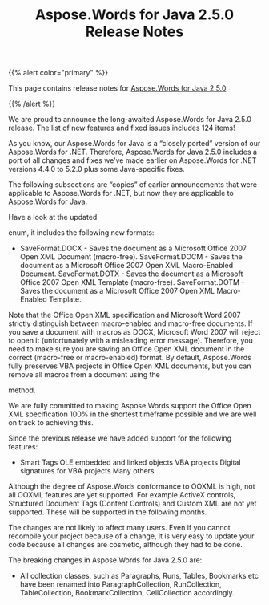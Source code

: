 ﻿---
title: Aspose.Words for Java 2.5.0 Release Notes
type: docs
weight: 10
url: /java/aspose-words-for-java-2-5-0-release-notes/
---

{{% alert color="primary" %}} 

This page contains release notes for [Aspose.Words for Java 2.5.0](http://www.aspose.com/downloads/words/java/new-releases/aspose.words-for-java-2.5.0/)

{{% /alert %}} 

We are proud to announce the long-awaited Aspose.Words for Java 2.5.0 release. The list of new features and fixed issues includes 124 items! 

As you know, our Aspose.Words for Java is a “closely ported” version of our Aspose.Words for .NET. Therefore, Aspose.Words for Java 2.5.0 includes a port of all changes and fixes we’ve made earlier on Aspose.Words for .NET versions 4.4.0 to 5.2.0 plus some Java-specific fixes. 

The following subsections are “copies” of earlier announcements that were applicable to Aspose.Words for .NET, but now they are applicable to Aspose.Words for Java. 

Have a look at the updated 

enum, it includes the following new formats:

- SaveFormat.DOCX - Saves the document as a Microsoft Office 2007 Open XML Document (macro-free).
  SaveFormat.DOCM - Saves the document as a Microsoft Office 2007 Open XML Macro-Enabled Document. 
  SaveFormat.DOTX - Saves the document as a Microsoft Office 2007 Open XML Template (macro-free). 
  SaveFormat.DOTM - Saves the document as a Microsoft Office 2007 Open XML Macro-Enabled Template. 

Note that the Office Open XML specification and Microsoft Word 2007 strictly distinguish between macro-enabled and macro-free documents. If you save a document with macros as DOCX, Microsoft Word 2007 will reject to open it (unfortunately with a misleading error message). Therefore, you need to make sure you are saving an Office Open XML document in the correct (macro-free or macro-enabled) format. By default, Aspose.Words fully preserves VBA projects in Office Open XML documents, but you can remove all macros from a document using the 

method.

We are fully committed to making Aspose.Words support the Office Open XML specification 100% in the shortest timeframe possible and we are well on track to achieving this.

Since the previous release we have added support for the following features:

- Smart Tags
  OLE embedded and linked objects 
  VBA projects 
  Digital signatures for VBA projects 
  Many others 

Although the degree of Aspose.Words conformance to OOXML is high, not all OOXML features are yet supported. For example ActiveX controls, Structured Document Tags (Content Controls) and Custom XML are not yet supported. These will be supported in the following months.

The changes are not likely to affect many users. Even if you cannot recompile your project because of a change, it is very easy to update your code because all changes are cosmetic, although they had to be done.

The breaking changes in Aspose.Words for Java 2.5.0 are:

- All collection classes, such as Paragraphs, Runs, Tables, Bookmarks etc have been renamed into ParagraphCollection, RunCollection, TableCollection, BookmarkCollection, CellCollection accordingly.
